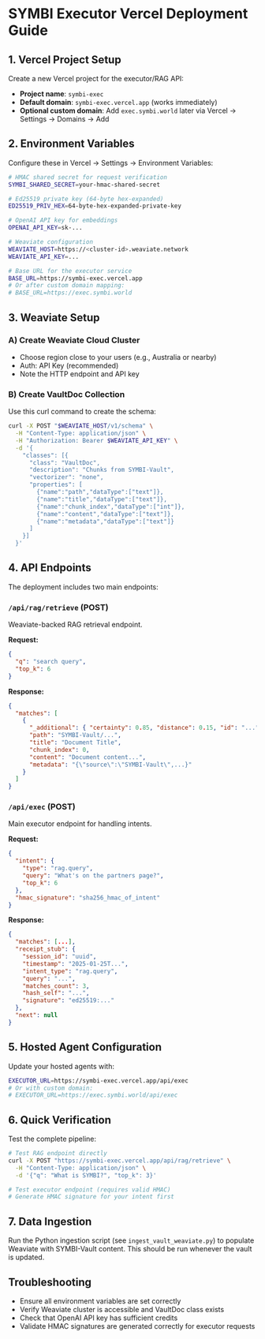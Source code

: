 # SYMBI Executor Vercel Deployment Guide

## 1. Vercel Project Setup

Create a new Vercel project for the executor/RAG API:

- **Project name**: `symbi-exec`
- **Default domain**: `symbi-exec.vercel.app` (works immediately)
- **Optional custom domain**: Add `exec.symbi.world` later via Vercel → Settings → Domains → Add

## 2. Environment Variables

Configure these in Vercel → Settings → Environment Variables:

```bash
# HMAC shared secret for request verification
SYMBI_SHARED_SECRET=your-hmac-shared-secret

# Ed25519 private key (64-byte hex-expanded)
ED25519_PRIV_HEX=64-byte-hex-expanded-private-key

# OpenAI API key for embeddings
OPENAI_API_KEY=sk-...

# Weaviate configuration
WEAVIATE_HOST=https://<cluster-id>.weaviate.network
WEAVIATE_API_KEY=...

# Base URL for the executor service
BASE_URL=https://symbi-exec.vercel.app
# Or after custom domain mapping:
# BASE_URL=https://exec.symbi.world
```

## 3. Weaviate Setup

### A) Create Weaviate Cloud Cluster
- Choose region close to your users (e.g., Australia or nearby)
- Auth: API Key (recommended)
- Note the HTTP endpoint and API key

### B) Create VaultDoc Collection
Use this curl command to create the schema:

```bash
curl -X POST "$WEAVIATE_HOST/v1/schema" \
  -H "Content-Type: application/json" \
  -H "Authorization: Bearer $WEAVIATE_API_KEY" \
  -d '{
    "classes": [{
      "class": "VaultDoc",
      "description": "Chunks from SYMBI-Vault",
      "vectorizer": "none",
      "properties": [
        {"name":"path","dataType":["text"]},
        {"name":"title","dataType":["text"]},
        {"name":"chunk_index","dataType":["int"]},
        {"name":"content","dataType":["text"]},
        {"name":"metadata","dataType":["text"]}
      ]
    }]
  }'
```

## 4. API Endpoints

The deployment includes two main endpoints:

### `/api/rag/retrieve` (POST)
Weaviate-backed RAG retrieval endpoint.

**Request:**
```json
{
  "q": "search query",
  "top_k": 6
}
```

**Response:**
```json
{
  "matches": [
    {
      "_additional": { "certainty": 0.85, "distance": 0.15, "id": "..." },
      "path": "SYMBI-Vault/...",
      "title": "Document Title",
      "chunk_index": 0,
      "content": "Document content...",
      "metadata": "{\"source\":\"SYMBI-Vault\",...}"
    }
  ]
}
```

### `/api/exec` (POST)
Main executor endpoint for handling intents.

**Request:**
```json
{
  "intent": {
    "type": "rag.query",
    "query": "What's on the partners page?",
    "top_k": 6
  },
  "hmac_signature": "sha256_hmac_of_intent"
}
```

**Response:**
```json
{
  "matches": [...],
  "receipt_stub": {
    "session_id": "uuid",
    "timestamp": "2025-01-25T...",
    "intent_type": "rag.query",
    "query": "...",
    "matches_count": 3,
    "hash_self": "...",
    "signature": "ed25519:..."
  },
  "next": null
}
```

## 5. Hosted Agent Configuration

Update your hosted agents with:

```bash
EXECUTOR_URL=https://symbi-exec.vercel.app/api/exec
# Or with custom domain:
# EXECUTOR_URL=https://exec.symbi.world/api/exec
```

## 6. Quick Verification

Test the complete pipeline:

```bash
# Test RAG endpoint directly
curl -X POST "https://symbi-exec.vercel.app/api/rag/retrieve" \
  -H "Content-Type: application/json" \
  -d '{"q": "What is SYMBI?", "top_k": 3}'

# Test executor endpoint (requires valid HMAC)
# Generate HMAC signature for your intent first
```

## 7. Data Ingestion

Run the Python ingestion script (see `ingest_vault_weaviate.py`) to populate Weaviate with SYMBI-Vault content. This should be run whenever the vault is updated.

## Troubleshooting

- Ensure all environment variables are set correctly
- Verify Weaviate cluster is accessible and VaultDoc class exists
- Check that OpenAI API key has sufficient credits
- Validate HMAC signatures are generated correctly for executor requests